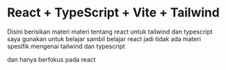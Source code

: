 # React + TypeScript + Vite + Tailwind

Disini berisikan materi materi tentang react
untuk tailwind dan typescript saya gunakan untuk belajar
sambil belajar react jadi tidak ada materi spesifik mengenai tailwind dan typescript

dan hanya berfokus pada react
